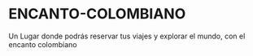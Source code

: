 # ENCANTO-COLOMBIANO
Un Lugar donde podrás reservar tus viajes y explorar el mundo, con el encanto colombiano 
